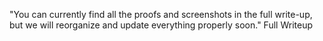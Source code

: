 "You can currently find all the proofs and screenshots in the full write-up, but we will reorganize and update everything properly soon."
Full Writeup